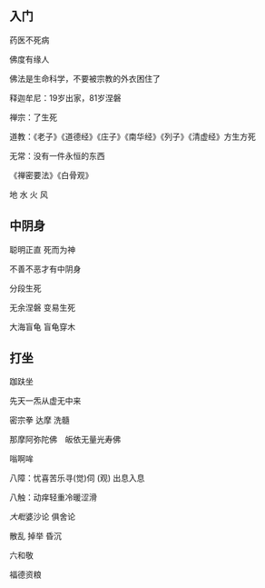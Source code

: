 ## 入门

药医不死病

佛度有缘人

佛法是生命科学，不要被宗教的外衣困住了

释迦牟尼：19岁出家，81岁涅磐

禅宗：了生死

道教：《老子》《道德经》《庄子》《南华经》《列子》《清虚经》方生方死

无常：没有一件永恒的东西

《禅密要法》《白骨观》

地 水 火 风



## 中阴身

聪明正直 死而为神

不善不恶才有中阴身

分段生死

无余涅磐 变易生死

大海盲龟 盲龟穿木

## 打坐

跏趺坐

先天一炁从虚无中来

密宗拳 达摩 洗髓



那摩阿弥陀佛　皈依无量光寿佛

嗡啊哞

八障：忧喜苦乐寻(觉)伺 (观) 出息入息

八触：动痒轻重冷暖涩滑

*大毗*婆沙论 俱舍论

散乱 掉举 昏沉 

六和敬

福德资粮



